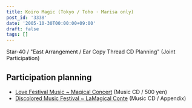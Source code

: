 ```yaml
---
title: Koiro Magic (Tokyo / Toho · Marisa only)
post_id: '3338'
date: '2005-10-30T00:00:00+09:00'
draft: false
tags: []
---
```


Star-40 / "East Arrangement / Ear Copy Thread CD Planning" (Joint Participation)

## Participation planning

*   [Love Festival Music ~ Magical Concert](http://marisa.kicks-ass.net/) (Music CD / 500 yen)
*   [Discolored Music Festival ~ LaMagical Conte](http://lama.danmaq.com/lamarisa/) (Music CD / Appendix)